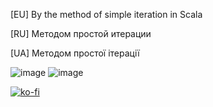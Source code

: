[EU] By the method of simple iteration in Scala

[RU] Методом простой итерации

[UA] Методом простої ітерації


![image](https://user-images.githubusercontent.com/46372074/120106912-91646480-c167-11eb-832e-e791fb1d6fb0.png)
![image](https://user-images.githubusercontent.com/46372074/120106915-945f5500-c167-11eb-96f7-a9db4442cf10.png)


[![ko-fi](https://ko-fi.com/img/githubbutton_sm.svg)](https://ko-fi.com/S6S75YFYX)
